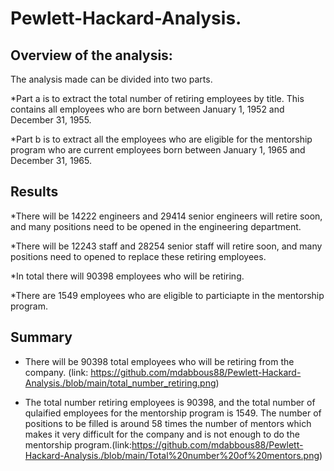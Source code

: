 # Pewlett-Hackard-Analysis.

## Overview of the analysis:
The analysis made can be divided into two parts.

*Part a is to extract the total number of retiring employees by title. This contains all employees who are born between January 1, 1952 and December 31, 1955.

*Part b is to extract all the employees who are eligible for the mentorship program who are current employees born between January 1, 1965 and December 31, 1965.

## Results
*There will be 14222 engineers and 29414 senior engineers will retire soon, and many positions need to be opened in the engineering department.

*There will be 12243 staff and 28254 senior staff will retire soon, and many positions need to 
opened to replace these retiring employees.

*In total there will 90398 employees who will be retiring.

*There are 1549 employees who are eligible to particiapte in the mentorship program.

## Summary
- There will be 90398 total employees who will be retiring from the company. (link: https://github.com/mdabbous88/Pewlett-Hackard-Analysis./blob/main/total_number_retiring.png)

- The total number retiring employees is 90398, and the total number of qulaified employees for the mentorship program is 1549. The number of positions to be filled is around 58 times the number of mentors which makes it very difficult for the company and is not enough to do the mentorship program.(link:https://github.com/mdabbous88/Pewlett-Hackard-Analysis./blob/main/Total%20number%20of%20mentors.png)
